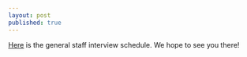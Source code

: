 ```yaml
---
layout: post
published: true
---
```

[Here](https://docs.google.com/document/d/1vhlJ3AexRqCkqp-dW69MZQZmr9EMkwKh5FRMYLWAuYo/edit?usp=sharing) is the general staff interview schedule. We hope to see you there!
